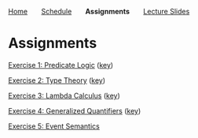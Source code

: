 
[Home](https://mjs227.github.io/courses/semantic-theory-25/)&emsp;&emsp;[Schedule](https://mjs227.github.io/courses/semantic-theory-25/schedule/)&emsp;&emsp;**Assignments**&emsp;&emsp;[Lecture Slides](https://mjs227.github.io/courses/semantic-theory-25/lecture-slides/)

# Assignments

[Exercise 1: Predicate Logic](https://mjs227.github.io/courses/semantic-theory-25/assignments/ST25_ex1.pdf) ([key](https://mjs227.github.io/courses/semantic-theory-25/assignments/ST25_ex1_key.pdf))

[Exercise 2: Type Theory](https://mjs227.github.io/courses/semantic-theory-25/assignments/ST25_ex2.pdf) ([key](https://mjs227.github.io/courses/semantic-theory-25/assignments/ST25_ex2_key.pdf))

[Exercise 3: Lambda Calculus](https://mjs227.github.io/courses/semantic-theory-25/assignments/ST25_ex3.pdf) ([key](https://mjs227.github.io/courses/semantic-theory-25/assignments/ST25_ex3_key.pdf))

[Exercise 4: Generalized Quantifiers](https://mjs227.github.io/courses/semantic-theory-25/assignments/ST25_ex4.pdf) ([key](https://mjs227.github.io/courses/semantic-theory-25/assignments/ST25_ex4_key.pdf))

[Exercise 5: Event Semantics](https://mjs227.github.io/courses/semantic-theory-25/assignments/ST25_ex5.pdf)
